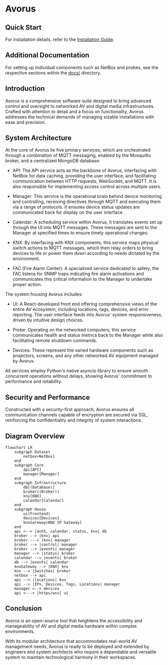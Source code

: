 # Avorus

## Quick Start

For installation details, refer to the [Installation Guide](docs/install/README.md).

## Additional Documentation

For setting up individual components such as NetBox and probes, see the respective sections within the [docs/](docs) directory.

## Introduction

Avorus is a comprehensive software suite designed to bring advanced control and oversight to networked AV and digital media infrastructures. Crafted with attention to detail and a focus on functionality, Avorus addresses the technical demands of managing sizable installations with ease and precision.

## System Architecture

At the core of Avorus lie five primary services, which are orchestrated through a combination of MQTT messaging, enabled by the Mosquitto broker, and a centralized MongoDB database:

- API: The API service acts as the backbone of Avorus, interfacing with NetBox for data caching, providing the user interface, and facilitating communication between HTTP requests, WebSocket, and MQTT. It is also responsible for implementing access control across multiple users.
- Manager: This service is the operational brain behind device monitoring and controlling, receiving directives through MQTT and executing them via a range of protocols. It ensures device status updates are communicated back for display on the user interface.

- Calendar: A scheduling service within Avorus, it translates events set up through the UI into MQTT messages. These messages are sent to the Manager at specified times to ensure timely operational changes.

- KNX: By interfacing with KNX components, this service maps physical switch actions to MQTT messages, which then relay orders to bring devices to life or power them down according to needs dictated by the environment.

- FAC (Fire Alarm Center): A specialized service dedicated to safety, the FAC listens for SNMP traps indicating fire alarm activations and communicates this critical information to the Manager to undertake proper action.

The system housing Avorus includes:

- UI: A React-developed front end offering comprehensive views of the entire AV ecosystem, including locations, tags, devices, and error reporting. The user interface feeds into Avorus' system responsiveness, driven by intuitive design choices.

- Probe: Operating on the networked computers, this service communicates health and status metrics back to the Manager while also facilitating remote shutdown commands.

- Devices: These represent the varied hardware components such as projectors, screens, and any other networked AV equipment managed by Avorus.

All services employ Python's native asyncio library to ensure smooth concurrent operations without delays, showing Avorus' commitment to performance and reliability.

## Security and Performance

Constructed with a security-first approach, Avorus ensures all communication channels capable of encryption are secured via SSL, reinforcing the confidentiality and integrity of system interactions.

## Diagram Overview

```mermaid
flowchart LR
    subgraph Dataset
        netbox>NetBox]
    end
    subgraph Core
        api[API]
        manager[Manager]
    end
    subgraph Infrastructure
        db[(Database)]
        broker((Broker))
        knx[KNX]
        calendar[Calendar]
    end
    subgraph House
        ui(Frontend)
        devices[Devices]
        knxGateway>KNX IP Gateway]
    end
    api <--> |auth, calendar, status, knx| db
    broker --> |knx| api
    broker ---> |knx| manager
    broker --> |control| manager
    broker --> |events| manager
    manager --> |status| broker
    calendar --> |events| broker
    db --> |events| calendar
    knxGateway --> |KNX| knx
    knx --> |Switches| broker
    netbox --> api
    api --> |locations| knx
    api --> |IPs, Devices, Tags, Locations| manager
    manager <--> devices
    api <---> |https/wss| ui
```

## Conclusion

Avorus is an open-source tool that heightens the accessibility and manageability of AV and digital media hardware within complex environments.

With its modular architecture that accommodates real-world AV management needs, Avorus is ready to be deployed and extended by engineers and system architects who require a dependable and versatile system to maintain technological harmony in their workspaces.
